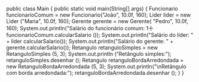 public class Main {
public static void main(String[] args)
{
Funcionario funcionarioComum = new
Funcionario("João", 10.0f, 160);
Lider lider = new
Lider ("Maria",
10.0f, 160);
Gerente gerente = new
Gerente( "Pedro", 10.0f, 160);
System.out.println("Salário do
funcionário comum:
1十
funcionarioComum.calcularSalario ());
System.out.println("Salário do
líder:
" + lider calcularSalario());
System.out.println("Salário do
gerente: " + gerente.calcularSalario());
Retangulo retanguloSimples = new
RetanguloSimples (5, 3);
System.out.println ("Retângulo
simples:");
retanguloSimples.desenhar ();
Retangulo retanguloBordaArredondada
= new RetanguloBordaArredondada (5, 3);
System.out.println("\nRetângulo com
borda arredondada:"); 
retanguloBordaArredondada.desenhar ();
    }
}
